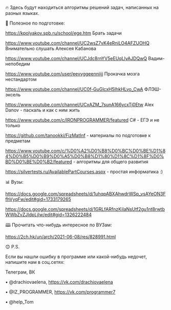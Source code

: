 🔥 Здесь будут находиться алгоритмы решений задач, написанных на разных языках. 

🧠 Полезное по подготовке:

https://kpolyakov.spb.ru/school/ege.htm  Брать задачи

https://www.youtube.com/channel/UC2wsZ7vK4eRniLO4AFZUOHQ Внимательно слушать Алексея Кабанова

https://www.youtube.com/channel/UCJdc8rnYV5eEUqLlyAJDQwQ Вадим-непобедим

https://www.youtube.com/user/eevvggeenniijj Прокачка мозга нестандартом 

https://www.youtube.com/channel/UC0f-GuGlcxH5IhkHLvo_CwA  ФЛЭШ-эксель

https://www.youtube.com/channel/UCxAZM_7sunA166ycxTj0Etw  Alex Danov - паскаль и как с ним жить

https://www.youtube.com/c/IRONPROGRAMMER/featured C# - ЕГЭ и не только

https://github.com/tanookki/FizMatInf - материалы по подготовке к предметам

https://www.youtube.com/c/%D0%A2%D0%B8%D0%BC%D0%BE%D1%84%D0%B5%D0%B9%D0%A5%D0%B8%D1%80%D1%8C%D1%8F%D0%BD%D0%BE%D0%B2/featured  - алгоритмы для общего развития

https://silvertests.ru/AvailablePartCourses.aspx - простая информатика :)

📊 Вузы:

https://docs.google.com/spreadsheets/d/1uhqpABXAhwdrWSp_vsAYeON3FfhVyqFw/edit#gid=1733179265

https://docs.google.com/spreadsheets/d/1GRLfARfnzKiIaNsUtf2gu1nt8rwtbWWbZvZJIdpLjIw/edit#gid=1326222484



🕮 Прочитать что-нибудь интересное по ВУЗам:

https://2ch.hk/un/arch/2021-06-08/res/828991.html




😊 P.S.

Если вы нашли ошибку в программе или какой-нибудь недочет, напишите нам в соц.сетях:

Телеграм, ВК

• @drachiovaelena, https://vk.com/drachiovaelena

• @IZ_PROGRAMMER, https://vk.com/programmer7

• @help_Tom
